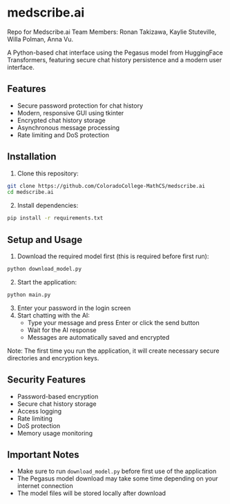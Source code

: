 # medscribe.ai
Repo for Medscribe.ai 
Team Members: Ronan Takizawa, Kaylie Stuteville, Willa Polman, Anna Vu.

A Python-based chat interface using the Pegasus model from HuggingFace Transformers, featuring secure chat history persistence and a modern user interface.

## Features
- Secure password protection for chat history
- Modern, responsive GUI using tkinter
- Encrypted chat history storage
- Asynchronous message processing
- Rate limiting and DoS protection

## Installation

1. Clone this repository:
```bash
git clone https://github.com/ColoradoCollege-MathCS/medscribe.ai
cd medscribe.ai
```

2. Install dependencies:
```bash
pip install -r requirements.txt
```

## Setup and Usage

1. Download the required model first (this is required before first run):
```bash
python download_model.py
```

2. Start the application:
```bash
python main.py
```

3. Enter your password in the login screen
4. Start chatting with the AI:
   - Type your message and press Enter or click the send button
   - Wait for the AI response
   - Messages are automatically saved and encrypted

Note: The first time you run the application, it will create necessary secure directories and encryption keys.

## Security Features
- Password-based encryption
- Secure chat history storage
- Access logging
- Rate limiting
- DoS protection
- Memory usage monitoring

## Important Notes
- Make sure to run `download_model.py` before first use of the application
- The Pegasus model download may take some time depending on your internet connection
- The model files will be stored locally after download
